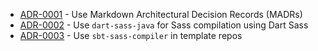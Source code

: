 

<!-- adrlog -->

* [ADR-0001](0001-use-markdown-architectural-decision-records.md) - Use Markdown Architectural Decision Records (MADRs)
* [ADR-0002](0002-use-dart-sass-java-for-compilation.md) - Use `dart-sass-java` for Sass compilation using Dart Sass
* [ADR-0003](0003-use-sbt-sass-compiler-in-template-repos.md) - Use `sbt-sass-compiler` in template repos

<!-- adrlogstop -->



